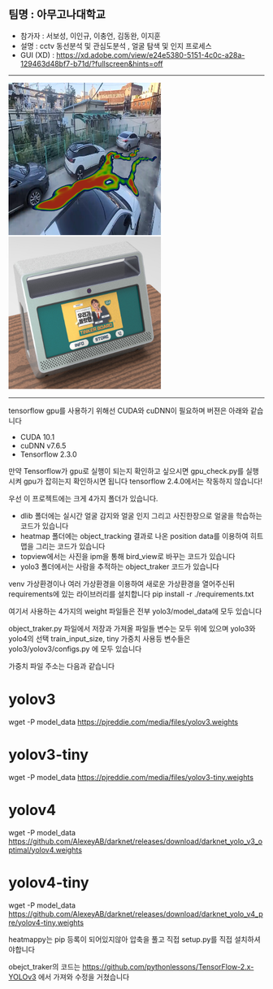 
## 팀명 : 아무고나대학교

* 참가자 : 서보성, 이인규, 이충언, 김동완, 이지훈
* 설명 : cctv 동선분석 및 관심도분석 , 얼굴 탐색 및 인지 프로세스
* GUI (XD) :  https://xd.adobe.com/view/e24e5380-5151-4c0c-a28a-129463d48bf7-b71d/?fullscreen&hints=off
---
<img src="./img/히팅맵_실물배치.png" width="300px" height="300px" title="Github_Logo"/>


<img src="./img/설명 키오스크2.png" width="300px" height="300px" title="Github_Logo"/>

---



tensorflow gpu를 사용하기 위해선 CUDA와 cuDNN이 필요하며 버젼은 아래와 같습니다
- CUDA 10.1
- cuDNN v7.6.5
- Tensorflow 2.3.0

만약 Tensorflow가 gpu로 실행이 되는지 확인하고 싶으시면 gpu_check.py를 실행시켜 gpu가 잡히는지 확인하시면 됩니다
tensorflow 2.4.0에서는 작동하지 않습니다!

우선 이 프로젝트에는 크게 4가지 폴더가 있습니다.

- dlib 폴더에는 실시간 얼굴 감지와 얼굴 인지 그리고 사진한장으로 얼굴을 학습하는 코드가 있습니다
- heatmap 폴더에는 object_tracking 결과로 나온 position data를 이용하여 히트맵을 그리는 코드가 있습니다
- topview에서는 사진을 ipm을 통해 bird_view로 바꾸는 코드가 있습니다
- yolo3 폴더에서는 사람을 추적하는 object_traker 코드가 있습니다

venv 가상환경이나 여러 가상환경을 이용하여 새로운 가상환경을 열어주신뒤 requirements에 있는 라이브러리를 설치합니다
pip install -r ./requirements.txt

여기서 사용하는 4가지의 weight 파일들은 전부 yolo3/model_data에 모두 있습니다

object_traker.py 파일에서 저장과 가져올 파일들 변수는 모두 위에 있으며 yolo3와 yolo4의 선택 train_input_size, tiny 가중치 사용등 변수들은 yolo3/yolov3/configs.py 에 모두 있습니다

가중치 파일 주소는 다음과 같습니다

# yolov3
wget -P model_data https://pjreddie.com/media/files/yolov3.weights

# yolov3-tiny
wget -P model_data https://pjreddie.com/media/files/yolov3-tiny.weights

# yolov4
wget -P model_data https://github.com/AlexeyAB/darknet/releases/download/darknet_yolo_v3_optimal/yolov4.weights

# yolov4-tiny
wget -P model_data https://github.com/AlexeyAB/darknet/releases/download/darknet_yolo_v4_pre/yolov4-tiny.weights

heatmappy는 pip 등록이 되어있지않아 압축을 풀고 직접 setup.py를 직접 설치하셔야합니다

obejct_traker의 코드는 https://github.com/pythonlessons/TensorFlow-2.x-YOLOv3 에서 가져와 수정을 거쳤습니다